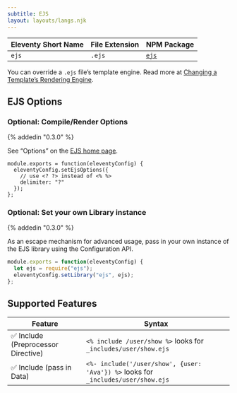 ```yaml
---
subtitle: EJS
layout: layouts/langs.njk
---
```

| Eleventy Short Name | File Extension | NPM Package                                |
| ------------------- | -------------- | ------------------------------------------ |
| `ejs`               | `.ejs`         | [`ejs`](https://www.npmjs.com/package/ejs) |

You can override a `.ejs` file’s template engine. Read more at [Changing a Template’s Rendering Engine](/docs/languages/).

## EJS Options

### Optional: Compile/Render Options
{% addedin "0.3.0" %}

See “Options” on the [EJS home page](http://ejs.co/).

```
module.exports = function(eleventyConfig) {
  eleventyConfig.setEjsOptions({
    // use <? ?> instead of <% %>
    delimiter: "?"
  });
};
```

### Optional: Set your own Library instance

{% addedin "0.3.0" %}

As an escape mechanism for advanced usage, pass in your own instance of the EJS library using the Configuration API.

```js
module.exports = function(eleventyConfig) {
  let ejs = require("ejs");
  eleventyConfig.setLibrary("ejs", ejs);
};
```

## Supported Features

| Feature                             | Syntax                                                                            |
| ----------------------------------- | --------------------------------------------------------------------------------- |
| ✅ Include (Preprocessor Directive) | `<% include /user/show %>` looks for `_includes/user/show.ejs`                    |
| ✅ Include (pass in Data)           | `<%- include('/user/show', {user: 'Ava'}) %>` looks for `_includes/user/show.ejs` |
